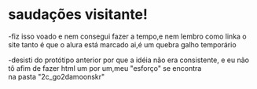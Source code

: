 # saudações visitante! 

-fiz isso voado e nem consegui fazer a tempo,e nem lembro como linka o site
 tanto é que o alura está marcado ai,é um quebra galho temporário
 
 -desisti do protótipo anterior por que a idéia não era consistente,
  e eu não tô afim de fazer html um por um,meu "esforço" se encontra  
  na pasta "2c_go2damoonskr"
